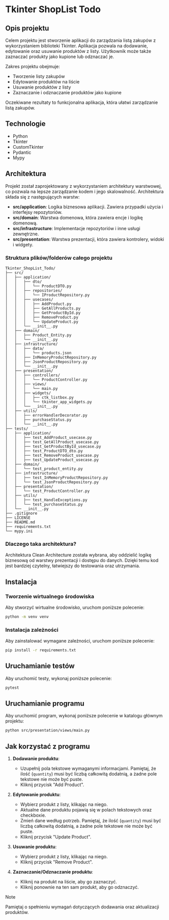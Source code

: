 # Tkinter ShopList Todo

## Opis projektu

Celem projektu jest stworzenie aplikacji do zarządzania listą zakupów z wykorzystaniem biblioteki Tkinter. Aplikacja pozwala na dodawanie, edytowanie oraz usuwanie produktów z listy. Użytkownik może także zaznaczać produkty jako kupione lub odznaczać je.

Zakres projektu obejmuje:
- Tworzenie listy zakupów
- Edytowanie produktów na liście
- Usuwanie produktów z listy
- Zaznaczanie i odznaczanie produktów jako kupione

Oczekiwane rezultaty to funkcjonalna aplikacja, która ułatwi zarządzanie listą zakupów.

## Technologie

- Python
- Tkinter
- CustomTkinter
- Pydantic
- Mypy

## Architektura

Projekt został zaprojektowany z wykorzystaniem architektury warstwowej, co pozwala na lepsze zarządzanie kodem i jego skalowalność. Architektura składa się z następujących warstw:

- **src/application**: Logika biznesowa aplikacji. Zawiera przypadki użycia i interfejsy repozytoriów.
- **src/domain**: Warstwa domenowa, która zawiera encje i logikę domenową.
- **src/infrastructure**: Implementacje repozytoriów i inne usługi zewnętrzne.
- **src/presentation**: Warstwa prezentacji, która zawiera kontrolery, widoki i widgety.

### Struktura plików/folderów całego projektu
```
Tkinter_ShopList_Todo/
├── src/
│   ├── application/
│   │   ├── dto/
│   │   │   └── ProductDTO.py
│   │   ├── repositories/
│   │   │   └── IProductRepository.py
│   │   ├── usecases/
│   │   │   ├── AddProduct.py
│   │   │   ├── GetAllProducts.py
│   │   │   ├── GetProductById.py
│   │   │   ├── RemoveProduct.py
│   │   │   └── UpdateProduct.py
│   │   └── __init__.py
│   ├── domain/
│   │   ├── Product_Entity.py
│   │   └── __init__.py
│   ├── infrastructure/
│   │   ├── data/
│   │   │   └── products.json
│   │   ├── InMemoryProductRepository.py
│   │   ├── JsonProductRepository.py
│   │   └── __init__.py
│   ├── presentation/
│   │   ├── controllers/
│   │   │   └── ProductController.py
│   │   ├── views/
│   │   │   └── main.py
│   │   ├── widgets/
│   │   │   ├── ctk_listbox.py
│   │   │   └── tkinter_app_widgets.py
│   │   └── __init__.py
│   ├── utils/
│   │   ├── errorHandlerDecorator.py
│   │   ├── purchaseStatus.py
│   │   └── __init__.py
├── tests/
│   ├── application/
│   │   ├── test_AddProduct_usecase.py
│   │   ├── test_GetAllProduct_usecase.py
│   │   ├── test_GetProductById_usecase.py
│   │   ├── test_ProductDTO_dto.py
│   │   ├── test_RemoveProduct_usecase.py
│   │   ├── test_UpdateProduct_usecase.py
│   ├── domain/
│   │   └── test_product_entity.py
│   ├── infrastructure/
│   │   ├── test_InMemoryProductRepository.py
│   │   └── test_JsonProductRepository.py
│   ├── presentation/
│   │   └── test_ProductController.py
│   ├── utils/
│   │   ├── test_HandleExceptions.py
│   │   └── test_purchaseStatus.py
│   └── __init__.py
├── .gitignore
├── LICENSE
├── README.md
├── requirements.txt
└── mypy.ini
```

### Dlaczego taka architektura?

Architektura Clean Architecture została wybrana, aby oddzielić logikę biznesową od warstwy prezentacji i dostępu do danych. Dzięki temu kod jest bardziej czytelny, łatwiejszy do testowania oraz utrzymania.

## Instalacja

### Tworzenie wirtualnego środowiska

Aby stworzyć wirtualne środowisko, uruchom poniższe polecenie:

```bash
python -m venv venv
```

### Instalacja zależności

Aby zainstalować wymagane zależności, uruchom poniższe polecenie:

```bash
pip install -r requirements.txt
```

## Uruchamianie testów

Aby uruchomić testy, wykonaj poniższe polecenie:

```bash
pytest
```

## Uruchamianie programu

Aby uruchomić program, wykonaj poniższe polecenie w katalogu głównym projektu:

```bash
python src/presentation/views/main.py
```

## Jak korzystać z programu

1. **Dodawanie produktu**:
   - Uzupełnij pola tekstowe wymaganymi informacjami. Pamiętaj, że ilość (`quantity`) musi być liczbą całkowitą dodatnią, a żadne pole tekstowe nie może być puste.
   - Kliknij przycisk "Add Product".

2. **Edytowanie produktu**:
   - Wybierz produkt z listy, klikając na niego.
   - Aktualne dane produktu pojawią się w polach tekstowych oraz checkboxie.
   - Zmień dane według potrzeb. Pamiętaj, że ilość (`quantity`) musi być liczbą całkowitą dodatnią, a żadne pole tekstowe nie może być puste.
   - Kliknij przycisk "Update Product".

3. **Usuwanie produktu**:
   - Wybierz produkt z listy, klikając na niego.
   - Kliknij przycisk "Remove Product".

4. **Zaznaczanie/Odznaczanie produktu**:
   - Kliknij na produkt na liście, aby go zaznaczyć.
   - Kliknij ponownie na ten sam produkt, aby go odznaczyć.

> [!NOTE] 
> Pamiętaj o spełnieniu wymagań dotyczących dodawania oraz aktualizacji produktów.
